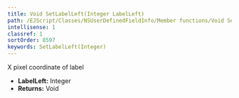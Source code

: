 ```yaml
---
title: Void SetLabelLeft(Integer LabelLeft)
path: /EJScript/Classes/NSUserDefinedFieldInfo/Member functions/Void SetLabelLeft(Integer p_0)
intellisense: 1
classref: 1
sortOrder: 8597
keywords: SetLabelLeft(Integer)
---
```



X pixel coordinate of label



* **LabelLeft:** Integer
* **Returns:** Void



